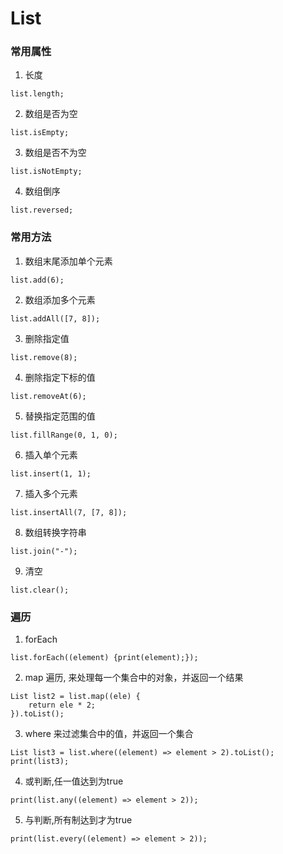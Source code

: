 # List
### 常用属性
1. 长度

```
list.length;
```

2. 数组是否为空

```
list.isEmpty;
```

3. 数组是否不为空

```
list.isNotEmpty;
```

4. 数组倒序

```
list.reversed;
```

### 常用方法
1. 数组末尾添加单个元素

```
list.add(6);
```

2. 数组添加多个元素

```
list.addAll([7, 8]);
```

3. 删除指定值

```
list.remove(8);
```

4. 删除指定下标的值

```
list.removeAt(6);
```

5. 替换指定范围的值

```
list.fillRange(0, 1, 0);
```

6. 插入单个元素

```
list.insert(1, 1);
```

7. 插入多个元素

```
list.insertAll(7, [7, 8]);
```

8. 数组转换字符串

```
list.join("-");
```

9. 清空

```
list.clear();
```

### 遍历

1. forEach

```
list.forEach((element) {print(element);});
```

2. map 遍历, 来处理每一个集合中的对象，并返回一个结果

```
List list2 = list.map((ele) {
    return ele * 2;
}).toList();
```

3. where 来过滤集合中的值，并返回一个集合

```
List list3 = list.where((element) => element > 2).toList();
print(list3);
```

4. 或判断,任一值达到为true

```
print(list.any((element) => element > 2));
```

5. 与判断,所有制达到才为true

```
print(list.every((element) => element > 2));
```